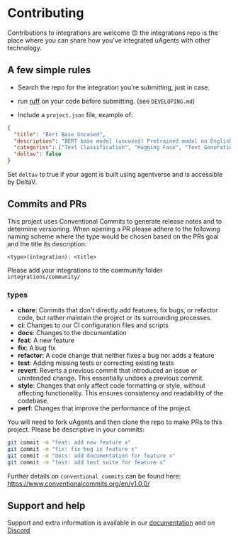 # Contributing

Contributions to integrations are welcome 😊 the integrations repo is the place where you can share how you've integrated uAgents with other technology.

## A few simple rules

- Search the repo for the integration you're submitting, just in case.

- run [ruff](https://github.com/astral-sh/ruff) on your code before submitting. (see `DEVELOPING.md`)

- Include a `project.json` file, example of:

```json
{
  "title": "Bert Base Uncased",
  "description": "BERT base model (uncased) Pretrained model on English language using a masked language modeling (MLM) objective.",
  "categories": ["Text Classification", "Hugging Face", "Text Generation"],
  "deltav": false
}
```

Set `deltav` to true if your agent is built using agentverse and is accessible by DeltaV.

## Commits and PRs

This project uses Conventional Commits to generate release notes and to determine versioning.
When opening a PR please adhere to the following naming scheme where the type would be chosen based on the PRs goal and the title its description:

```
<type>(integration): <title>
```

Please add your integrations to the community folder `integrations/community/`

### types

- **chore**: Commits that don't directly add features, fix bugs, or refactor code, but rather maintain the project or its surrounding processes.
- **ci**: Changes to our CI configuration files and scripts
- **docs**: Changes to the documentation
- **feat**: A new feature
- **fix**: A bug fix
- **refactor**: A code change that neither fixes a bug nor adds a feature
- **test**: Adding missing tests or correcting existing tests
- **revert**: Reverts a previous commit that introduced an issue or unintended change. This essentially undoes a previous commit.
- **style**: Changes that only affect code formatting or style, without affecting functionality. This ensures consistency and readability of the codebase.
- **perf**: Changes that improve the performance of the project.

You will need to fork uAgents and then clone the repo to make PRs to this project. Please be descriptive in your commits:

```bash
git commit -m "feat: add new feature x"
git commit -m "fix: fix bug in feature x"
git commit -m "docs: add documentation for feature x"
git commit -m "test: add test suite for feature x"
```

Further details on `conventional commits` can be found here: <https://www.conventionalcommits.org/en/v1.0.0/>

## Support and help

Support and extra information is available in our [documentation](https://fetch.ai/docs) and on [Discord](https://discord.com/invite/fetchai)
